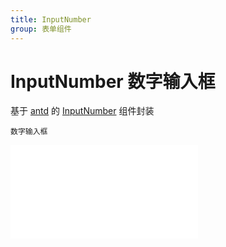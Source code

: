 ```yaml
---
title: InputNumber
group: 表单组件
---
```


# InputNumber 数字输入框

基于 <a href="https://ant-design.antgroup.com/index-cn" target="_blank">antd</a> 的 <a href="https://ant-design.antgroup.com/components/input-number-cn" target="_blank">InputNumber</a> 组件封装

<code src='./components/InputNumber.tsx'>数字输入框</code>

<embed src="./index.md#L16-L20"></embed>
